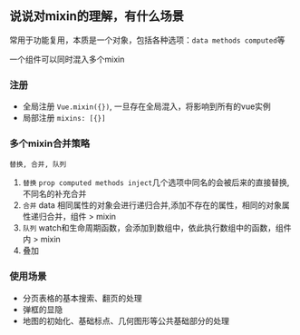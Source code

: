 ## 说说对mixin的理解，有什么场景
常用于功能复用，本质是一个对象，包括各种选项：`data methods computed`等

一个组件可以同时混入多个mixin

### 注册
- 全局注册
  `Vue.mixin({})`, 一旦存在全局混入，将影响到所有的vue实例
- 局部注册
  `mixins: [{}]`

### 多个mixin合并策略
`替换, 合并, 队列`

1. `替换`
`prop computed methods inject`几个选项中同名的会被后来的直接替换,不同名的补充合并
2. `合并`
data 相同属性的对象会进行递归合并,添加不存在的属性，相同的对象属性递归合并，组件 > mixin
3. `队列`
watch和生命周期函数，会添加到数组中，依此执行数组中的函数，组件内 > mixin
4. 叠加

### 使用场景
- 分页表格的基本搜索、翻页的处理
- 弹框的显隐
- 地图的初始化、基础标点、几何图形等公共基础部分的处理